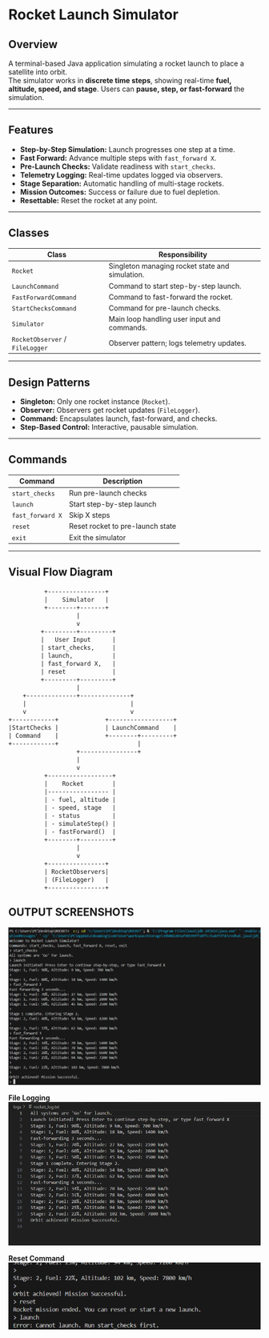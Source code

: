 # Rocket Launch Simulator

## Overview
A terminal-based Java application simulating a rocket launch to place a satellite into orbit.  
The simulator works in **discrete time steps**, showing real-time **fuel, altitude, speed, and stage**. Users can **pause, step, or fast-forward** the simulation.

---

## Features
- **Step-by-Step Simulation:** Launch progresses one step at a time.  
- **Fast Forward:** Advance multiple steps with `fast_forward X`.  
- **Pre-Launch Checks:** Validate readiness with `start_checks`.  
- **Telemetry Logging:** Real-time updates logged via observers.  
- **Stage Separation:** Automatic handling of multi-stage rockets.  
- **Mission Outcomes:** Success or failure due to fuel depletion.  
- **Resettable:** Reset the rocket at any point.  

---

## Classes

| Class | Responsibility |
|-------|----------------|
| `Rocket` | Singleton managing rocket state and simulation. |
| `LaunchCommand` | Command to start step-by-step launch. |
| `FastForwardCommand` | Command to fast-forward the rocket. |
| `StartChecksCommand` | Command for pre-launch checks. |
| `Simulator` | Main loop handling user input and commands. |
| `RocketObserver` / `FileLogger` | Observer pattern; logs telemetry updates. |

---

## Design Patterns
- **Singleton:** Only one rocket instance (`Rocket`).  
- **Observer:** Observers get rocket updates (`FileLogger`).  
- **Command:** Encapsulates launch, fast-forward, and checks.  
- **Step-Based Control:** Interactive, pausable simulation.  

---

## Commands

| Command | Description |
|---------|------------|
| `start_checks` | Run pre-launch checks |
| `launch` | Start step-by-step launch |
| `fast_forward X` | Skip X steps |
| `reset` | Reset rocket to pre-launch state |
| `exit` | Exit the simulator |

---

## Visual Flow Diagram

```text
          +----------------+
          |    Simulator   |
          +--------+-------+
                   |
                   v
         +---------+---------+
         |   User Input      |
         | start_checks,     |
         | launch,           |
         | fast_forward X,   |
         | reset             |
         +---------+---------+
                   |
    +--------------+--------------+
    |                             |
    v                             v
+------------+             +------------------+
|StartChecks |             | LaunchCommand    |
| Command    |             +--------+---------+
+------------+                      |
                   +----------------+
                   |
                   v
          +------------------+
          |    Rocket        |
          |----------------- |
          | - fuel, altitude |
          | - speed, stage   |
          | - status         |
          | - simulateStep() |
          | - fastForward()  |
          +--------+---------+
                   |
                   v
          +----------------+
          | RocketObservers|
          | (FileLogger)   |
          +----------------+

```
## OUTPUT SCREENSHOTS
![alt text](image.png)

**File Logging**
![alt text](image-1.png)

**Reset Command**
![alt text](image-2.png)


